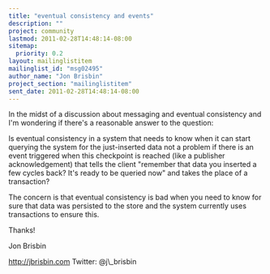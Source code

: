 ```yaml
---
title: "eventual consistency and events"
description: ""
project: community
lastmod: 2011-02-28T14:48:14-08:00
sitemap:
  priority: 0.2
layout: mailinglistitem
mailinglist_id: "msg02495"
author_name: "Jon Brisbin"
project_section: "mailinglistitem"
sent_date: 2011-02-28T14:48:14-08:00
---
```



In the midst of a discussion about messaging and eventual consistency and I'm 
wondering if there's a reasonable answer to the question:

Is eventual consistency in a system that needs to know when it can start 
querying the system for the just-inserted data not a problem if there is an 
event triggered when this checkpoint is reached (like a publisher 
acknowledgement) that tells the client "remember that data you inserted a few 
cycles back? It's ready to be queried now" and takes the place of a transaction?

The concern is that eventual consistency is bad when you need to know for sure 
that data was persisted to the store and the system currently uses transactions 
to ensure this.

Thanks!

Jon Brisbin

http://jbrisbin.com
Twitter: @j\\_brisbin

